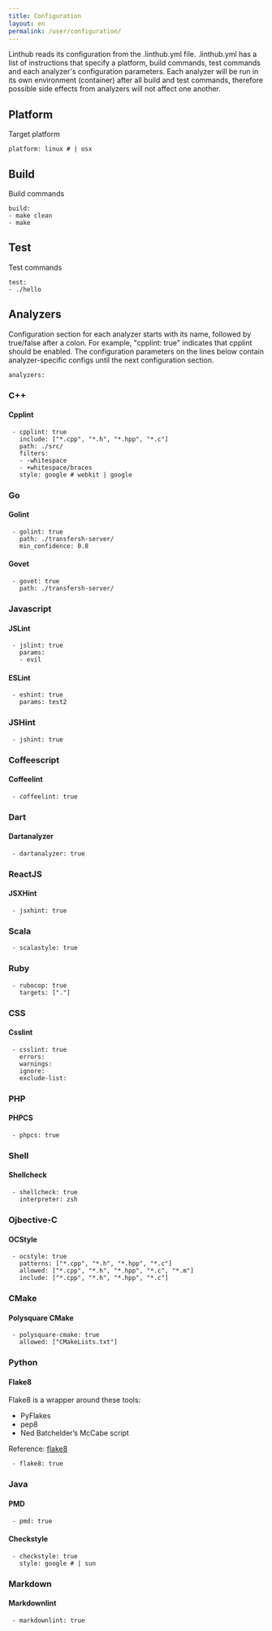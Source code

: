 ```yaml
---
title: Configuration
layout: en
permalink: /user/configuration/
---
```


Linthub reads its configuration from the .linthub.yml file. .linthub.yml has a list of instructions that specify a platform, build commands, test commands and each analyzer's configuration parameters. Each analyzer will be run in its own environment (container) after all build and test commands, therefore possible side effects from analyzers will not affect one another.

<div id="toc"></div>

## Platform
Target platform

```
platform: linux # | osx
```

## Build
Build commands

```
build:
- make clean
- make
```

## Test
Test commands

```
test:
- ./hello
```

## Analyzers
Configuration section for each analyzer starts with its name, followed by true/false after a colon. For example, "cpplint: true" indicates that cpplint should be enabled. The configuration parameters on the lines below contain analyzer-specific configs until the next configuration section.

```
analyzers:
```

### C++
#### Cpplint
```
 - cpplint: true
   include: ["*.cpp", "*.h", "*.hpp", "*.c"]
   path: ./src/
   filters:
   - -whitespace
   - +whitespace/braces
   style: google # webkit | google
```

### Go
#### Golint
```
 - golint: true
   path: ./transfersh-server/
   min_confidence: 0.8
```

#### Govet

```
 - govet: true
   path: ./transfersh-server/
```

### Javascript
#### JSLint
```
 - jslint: true
   params:
   - evil
```
#### ESLint
```
 - eshint: true
   params: test2
```
### JSHint
```
 - jshint: true
```

### Coffeescript

#### Coffeelint
```
 - coffeelint: true
```

### Dart

#### Dartanalyzer

```
 - dartanalyzer: true
```

### ReactJS

#### JSXHint
```
 - jsxhint: true
````

### Scala
```
 - scalastyle: true
```

### Ruby
```
 - rubocop: true
   targets: ["."]
```

### CSS

#### Csslint
```
 - csslint: true
   errors:
   warnings:
   ignore:
   exclude-list:
```

### PHP
#### PHPCS
```
 - phpcs: true
```

### Shell
#### Shellcheck
```
 - shellcheck: true
   interpreter: zsh
```

### Ojbective-C

#### OCStyle
```
 - ocstyle: true
   patterns: ["*.cpp", "*.h", "*.hpp", "*.c"]
   allowed: ["*.cpp", "*.h", "*.hpp", "*.c", "*.m"]
   include: ["*.cpp", "*.h", "*.hpp", "*.c"]
```

### CMake
#### Polysquare CMake
```
 - polysquare-cmake: true
   allowed: ["CMakeLists.txt"]
```

### Python
#### Flake8
Flake8 is a wrapper around these tools:

 - PyFlakes
 - pep8
 - Ned Batchelder’s McCabe script

Reference: [flake8](http://flake8.readthedocs.org/en/2.3.0/)

```
 - flake8: true
```

### Java
#### PMD
```
 - pmd: true
```
#### Checkstyle
```
 - checkstyle: true
   style: google # | sun
```

### Markdown
#### Markdownlint
```
 - markdownlint: true
```
